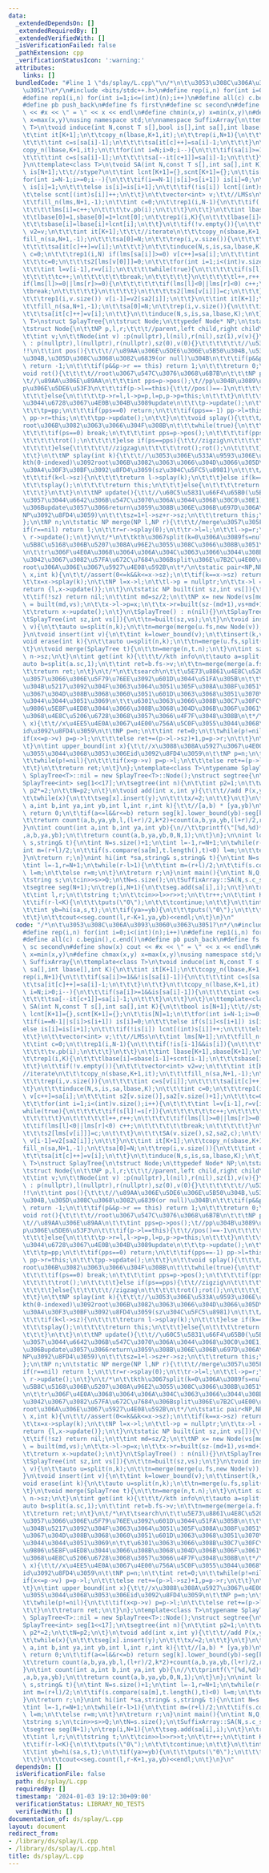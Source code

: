 ```yaml
---
data:
  _extendedDependsOn: []
  _extendedRequiredBy: []
  _extendedVerifiedWith: []
  _isVerificationFailed: false
  _pathExtension: cpp
  _verificationStatusIcon: ':warning:'
  attributes:
    links: []
  bundledCode: "#line 1 \"ds/splay/L.cpp\"\n/*\n\t\u3053\u308C\u306A\u3093\u3060\u3063\
    \u3051?\n*/\n#include <bits/stdc++.h>\n#define rep(i,n) for(int i=0;i<(int)(n);i++)\n\
    #define rep1(i,n) for(int i=1;i<=(int)(n);i++)\n#define all(c) c.begin(),c.end()\n\
    #define pb push_back\n#define fs first\n#define sc second\n#define show(x) cout\
    \ << #x << \" = \" << x << endl\n#define chmin(x,y) x=min(x,y)\n#define chmax(x,y)\
    \ x=max(x,y)\nusing namespace std;\n\nnamespace SuffixArray{\n\ttemplate<class\
    \ T>\n\tvoid induce(int N,const T s[],bool is[],int sa[],int lbase[],int K){\n\
    \t\tint it[K+1];\n\t\tcopy_n(lbase,K+1,it);\n\t\trep(i,N+1){\n\t\t\tif(sa[i]>=1&&!is[sa[i]-1]){\n\
    \t\t\t\tint c=s[sa[i]-1];\n\t\t\t\tsa[it[c]++]=sa[i]-1;\n\t\t\t}\n\t\t}\n\t\t\
    copy_n(lbase,K+1,it);\n\t\tfor(int i=N;i>0;i--){\n\t\t\tif(sa[i]>=1&&is[sa[i]-1]){\n\
    \t\t\t\tint c=s[sa[i]-1];\n\t\t\t\tsa[--it[c+1]]=sa[i]-1;\n\t\t\t}\n\t\t}\n\t\
    }\n\ttemplate<class T>\n\tvoid SA(int N,const T s[],int sa[],int K){\n\t\tbool\
    \ is[N+1];\t\t//stype?\n\t\tint lcnt[K+1]={},scnt[K+1]={};\n\t\tis[N]=1;\n\t\t\
    for(int i=N-1;i>=0;i--){\n\t\t\tif(i==N-1||s[i]>s[i+1]) is[i]=0;\n\t\t\telse if(s[i]<s[i+1])\
    \ is[i]=1;\n\t\t\telse is[i]=is[i+1];\n\t\t\tif(!is[i]) lcnt[(int)s[i]]++;\n\t\
    \t\telse scnt[(int)s[i]]++;\n\t\t}\n\t\tvector<int> v;\t\t//LMSs\n\t\tint lms[N+1];\n\
    \t\tfill_n(lms,N+1,-1);\n\t\tint c=0;\n\t\trep1(i,N-1){\n\t\t\tif(!is[i-1]&&is[i]){\n\
    \t\t\t\tlms[i]=c++;\n\t\t\t\tv.pb(i);\n\t\t\t}\n\t\t}\n\t\tint lbase[K+1],sbase[K+1];\n\
    \t\tlbase[0]=1,sbase[0]=1+lcnt[0];\n\t\trep1(i,K){\n\t\t\tlbase[i]=sbase[i-1]+scnt[i-1];\n\
    \t\t\tsbase[i]=lbase[i]+lcnt[i];\n\t\t}\n\t\tif(!v.empty()){\n\t\t\tvector<int>\
    \ v2=v;\n\t\t\tint it[K+1];\t\t\t//iterate\n\t\t\tcopy_n(sbase,K+1,it);\n\t\t\t\
    fill_n(sa,N+1,-1);\n\t\t\tsa[0]=N;\n\t\t\trep(i,v.size()){\n\t\t\t\tint c=s[v[i]];\n\
    \t\t\t\tsa[it[c]++]=v[i];\n\t\t\t}\n\t\t\tinduce(N,s,is,sa,lbase,K);\n\t\t\tint\
    \ c=0;\n\t\t\trep1(i,N) if(lms[sa[i]]>=0) v[c++]=sa[i];\n\t\t\tint s2[v.size()],sa2[v.size()+1];\n\
    \t\t\tc=0;\n\t\t\ts2[lms[v[0]]]=0;\n\t\t\tfor(int i=1;i<(int)v.size();i++){\n\t\
    \t\t\tint l=v[i-1],r=v[i];\n\t\t\t\twhile(true){\n\t\t\t\t\tif(s[l]!=s[r]){\n\t\
    \t\t\t\t\tc++;\n\t\t\t\t\t\tbreak;\n\t\t\t\t\t}\n\t\t\t\t\tl++,r++;\n\t\t\t\t\t\
    if(lms[l]>=0||lms[r]>=0){\n\t\t\t\t\t\tif(lms[l]<0||lms[r]<0) c++;\n\t\t\t\t\t\
    \tbreak;\n\t\t\t\t\t}\n\t\t\t\t}\n\t\t\t\ts2[lms[v[i]]]=c;\n\t\t\t}\n\t\t\tSA(v.size(),s2,sa2,c);\n\
    \t\t\trep1(i,v.size()) v[i-1]=v2[sa2[i]];\n\t\t}\n\t\tint it[K+1];\n\t\tcopy_n(sbase,K+1,it);\n\
    \t\tfill_n(sa,N+1,-1);\n\t\tsa[0]=N;\n\t\trep(i,v.size()){\n\t\t\tint c=s[v[i]];\n\
    \t\t\tsa[it[c]++]=v[i];\n\t\t}\n\t\tinduce(N,s,is,sa,lbase,K);\n\t}\n}\n\n\ntemplate<class\
    \ T>\nstruct SplayTree{\n\tstruct Node;\n\ttypedef Node* NP;\n\tstatic NP nil;\n\
    \tstruct Node{\n\t\tNP p,l,r;\t\t\t//parent,left child,right child\n\t\tint sz;\n\
    \t\tint v;\n\t\tNode(int v) :p(nullptr),l(nil),r(nil),sz(1),v(v){}\n\t\tNode()\
    \ : p(nullptr),l(nullptr),r(nullptr),sz(0),v(0){}\t\t\t\t\t\t//\u5358\u4F4D\u5143\
    !!\n\t\tint pos(){\t\t\t//\u89AA\u306E\u5DE6\u306E\u5B50\u304B,\u53F3\u306E\u5B50\
    \u304B,\u305D\u308C\u3068\u3082\u6839(or null)\u304B\n\t\t\tif(p&&p->l == this)\
    \ return -1;\n\t\t\tif(p&&p->r == this) return 1;\n\t\t\treturn 0;\n\t\t}\n\t\t\
    void rot(){\t\t\t\t//root\u3067\u547C\u3076\u3068\u6B7B\n\t\t\tNP pp=p->p;\t\t\
    \t//\u89AA\u306E\u89AA\n\t\t\tint pps=p->pos();\t//pp\u304B\u3089\u307F\u305F\
    p\u306E\u5DE6\u53F3\n\t\t\tif(p->l==this){\t\t//pos()==-1\n\t\t\t\tp->l=r,r->p=p,r=p,p->p=this;\n\
    \t\t\t}else{\n\t\t\t\tp->r=l,l->p=p,l=p,p->p=this;\n\t\t\t}\n\t\t\t//\u65B0\u3057\
    \u3044\u6728\u3067\u4E0B\u304B\u3089update\n\t\t\tp->update();\n\t\t\tupdate();\n\
    \t\t\tp=pp;\n\t\t\tif(pps==0) return;\n\t\t\tif(pps==-1) pp->l=this;\n\t\t\telse\
    \ pp->r=this;\n\t\t\tpp->update();\n\t\t}\n\t\tvoid splay(){\t\t\t//this\u3092\
    root\u306B\u3082\u3063\u3066\u304F\u308B\n\t\t\twhile(true){\n\t\t\t\tint ps=pos();\n\
    \t\t\t\tif(ps==0) break;\n\t\t\t\tint pps=p->pos();\n\t\t\t\tif(pps==0){\t\t//zig\n\
    \t\t\t\t\trot();\n\t\t\t\t}else if(ps==pps){\t\t//zigzig\n\t\t\t\t\tp->rot();rot();\n\
    \t\t\t\t}else{\t\t\t\t\t//zigzag\n\t\t\t\t\trot();rot();\n\t\t\t\t}\n\t\t\t}\n\
    \t\t}\n\t\tNP splay(int k){\t\t\t//\u3053\u306E\u533A\u9593\u306E\u5DE6\u304B\u3089\
    kth(0-indexed)\u3092root\u306B\u3082\u3063\u3066\u304D\u3066\u305D\u306E\u30DD\
    \u30A4\u30F3\u30BF\u3092\u8FD4\u3059(sz\u304C\u5FC5\u8981)\n\t\t\t//assert(0<=k&&k<sz);\n\
    \t\t\tif(k<l->sz){\n\t\t\t\treturn l->splay(k);\n\t\t\t}else if(k==l->sz){\n\t\
    \t\t\tsplay();\n\t\t\t\treturn this;\n\t\t\t}else{\n\t\t\t\treturn r->splay(k-(l->sz+1));\n\
    \t\t\t}\n\t\t}\n\t\tNP update(){\t\t//\u60C5\u5831\u66F4\u65B0(\u5B50\u304C\u6B63\
    \u3057\u3044\u6642\u306B\u547C\u3070\u306A\u3044\u3068\u30C0\u30E1) (\u6700\u5F8C\
    \u306Bupdate\u3057\u3066return\u3059\u308B\u306E\u306B\u697D\u306A\u306E\u3067\
    NP\u3092\u8FD4\u3059)\n\t\t\tsz=1+l->sz+r->sz;\n\t\t\treturn this;\n\t\t}\n\n\t\
    };\n\tNP n;\n\tstatic NP merge(NP l,NP r){\t\t\t//merge\u3057\u305F\u6839\n\t\t\
    if(r==nil) return l;\n\t\tr=r->splay(0);\n\t\tr->l=l;\n\t\tl->p=r;\n\t\treturn\
    \ r->update();\n\t}\n\t/*\n\t\tkth\u3067split(k=0\u306A\u3089fs=null)\n\t\tl\u306F\
    \u5B8C\u5168\u306B\u5207\u308A\u96E2\u3055\u308C\u3066\u308B\u3051\u308C\u3069\
    \n\t\tr\u306F\u4E0A\u3068\u3064\u306A\u304C\u3063\u3066\u3044\u308B?\n\t\t\u307E\
    \u3042\u3067\u3082\u57FA\u672C\u7684\u306Bsplit\u306E\u7B2C\u4E00\u5F15\u6570\u306F\
    root\u306A\u306E\u3067\u5927\u4E08\u592B\n\t*/\n\tstatic pair<NP,NP> split(NP\
    \ x,int k){\n\t\t//assert(0<=k&&k<=x->sz);\n\t\tif(k==x->sz) return {x,nil};\n\
    \t\tx=x->splay(k);\n\t\tNP l=x->l;\n\t\tl->p = nullptr;\n\t\tx->l = nil;\n\t\t\
    return {l,x->update()};\n\t}\n\tstatic NP built(int sz,int vs[]){\t\t\t\t//init\n\
    \t\tif(!sz) return nil;\n\t\tint md=sz/2;\n\t\tNP x= new Node(vs[md]);\n\t\tx->l\
    \ = built(md,vs);\n\t\tx->l->p=x;\n\t\tx->r=built(sz-(md+1),vs+md+1);\n\t\tx->r->p=x;\n\
    \t\treturn x->update();\n\t}\n\tSplayTree() : n(nil){}\n\tSplayTree(NP n) : n(n){}\n\
    \tSplayTree(int sz,int vs[]){\n\t\tn=built(sz,vs);\n\t}\n\tvoid insert(int k,int\
    \ v){\n\t\tauto u=split(n,k);\n\t\tn=merge(merge(u.fs,new Node(v)),u.sc);\n\t\
    }\n\tvoid insert(int v){\n\t\tint k=lower_bound(v);\n\t\tinsert(k,v);\n\t}\n\t\
    void erase(int k){\n\t\tauto u=split(n,k);\n\t\tn=merge(u.fs,split(u.sc,1).sc);\n\
    \t}\n\tvoid merge(SplayTree t){\n\t\tn=merge(n,t.n);\n\t}\n\tint sz(){\n\t\treturn\
    \ n->sz;\n\t}\n\tint get(int k){\t\t\t//kth info\n\t\tauto a=split(n,k);\n\t\t\
    auto b=split(a.sc,1);\n\t\tint ret=b.fs->v;\n\t\tn=merge(merge(a.fs,b.fs),b.sc);\n\
    \t\treturn ret;\n\t}\n\t/*\n\t\tsearch\n\t\t\u5E73\u8861\u4E8C\u5206\u6728\u3068\
    \u3057\u3066\u306E\u5F79\u76EE\u3092\u601D\u3044\u51FA\u305B\n\t\t\u306A\u3093\
    \u304B\u5217\u3092\u304F\u3063\u3064\u3051\u305F\u308A\u308F\u3051\u305F\u308A\
    \u3067\u304D\u308B\u3068\u3060\u3051\u601D\u3063\u3068\u3051\u3070\u57FA\u672C\
    \u3044\u3044\u3051\u3069\n\t\t\u6301\u3063\u3066\u308B\u30C7\u30FC\u30BF\u306B\
    \u9806\u5E8F\u4ED8\u3044\u3066\u308B\u3068\u304D\u306B\u306F\u3061\u3083\u3093\
    \u3068\u4E8C\u5206\u6728\u3068\u3057\u3066\u4F7F\u3048\u308B\n\t*/\n\tint lower_bound(int\
    \ x){\t\t//x\u4EE5\u4E0A\u3067\u4E00\u756A\u5C0F\u3055\u3044\u3068\u3053\u306E\
    id\u3092\u8FD4\u3059\n\t\tNP p=n;\n\t\tint ret=0;\n\t\twhile(p!=nil){\n\t\t\t\
    if(x<=p->v) p=p->l;\n\t\t\telse ret+=(p->l->sz)+1,p=p->r;\n\t\t}\n\t\treturn ret;\n\
    \t}\n\tint upper_bound(int x){\t\t//x\u3088\u308A\u5927\u3067\u4E00\u756A\u5C0F\
    \u3055\u3044\u3068\u3053\u306Eid\u3092\u8FD4\u3059\n\t\tNP p=n;\n\t\tint ret=0;\n\
    \t\twhile(p!=nil){\n\t\t\tif(x<p->v) p=p->l;\n\t\t\telse ret+=(p->l->sz)+1,p=p->r;\n\
    \t\t}\n\t\treturn ret;\n\t}\n};\ntemplate<class T>\ntypename SplayTree<T>::NP\
    \ SplayTree<T>::nil = new SplayTree<T>::Node();\nstruct segtree{\n\tint N;\n\t\
    SplayTree<int> seg[1<<17];\n\tsegtree(int n){\n\t\tint p2=1;\n\t\twhile(p2<n)\
    \ p2*=2;\n\t\tN=p2;\n\t}\n\tvoid add(int x,int y){\t\t\t//add P(x,y)\n\t\tx+=N;\n\
    \t\twhile(x){\n\t\t\tseg[x].insert(y);\n\t\t\tx/=2;\n\t\t}\n\t}\n\tint count(int\
    \ a,int b,int ya,int yb,int l,int r,int k){\t\t//[a,b) * [ya,yb)\n\t\tif(b<=l||r<=a)\
    \ return 0;\n\t\tif(a<=l&&r<=b) return seg[k].lower_bound(yb)-seg[k].lower_bound(ya);\n\
    \t\treturn count(a,b,ya,yb,l,(l+r)/2,k*2)+count(a,b,ya,yb,(l+r)/2,r,k*2+1);\n\t\
    }\n\tint count(int a,int b,int ya,int yb){\n//\t\tprintf(\"[%d,%d)*[%d,%d)\\n\"\
    ,a,b,ya,yb);\n\t\treturn count(a,b,ya,yb,0,N,1);\n\t}\n};\n\nint lo(int *sa,string&\
    \ s,string& t){\n\tint N=s.size()+1;\n\tint l=-1,r=N+1;\n\twhile(r-l>1){\n\t\t\
    int m=(r+l)/2;\n\t\tif(s.compare(sa[m],t.length(),t)<0) l=m;\n\t\telse r=m;\n\t\
    }\n\treturn r;\n}\nint hi(int *sa,string& s,string& t){\n\tint N=s.size()+1;\n\
    \tint l=-1,r=N+1;\n\twhile(r-l>1){\n\t\tint m=(r+l)/2;\n\t\tif(s.compare(sa[m],t.length(),t)<=0)\
    \ l=m;\n\t\telse r=m;\n\t}\n\treturn r;\n}\nint main(){\n\tint N,Q,sa[100001];\n\
    \tstring s;\n\tcin>>s>>Q;\n\tN=s.size();\n\tSuffixArray::SA(N,s.c_str(),sa,256);\n\
    \tsegtree seg(N+1);\n\trep(i,N+1){\n\t\tseg.add(sa[i],i);\n\t}\n\trep(tt,Q){\n\
    \t\tint l,r;\n\t\tstring t;\n\t\tcin>>l>>r>>t;\n\t\tr++;\n\t\tint K=t.size();\n\
    \t\tif(r-l<K){\n\t\t\tputs(\"0\");\n\t\t\tcontinue;\n\t\t}\n\t\tint ya=lo(sa,s,t);\n\
    \t\tint yb=hi(sa,s,t);\n\t\tif(ya>=yb){\n\t\t\tputs(\"0\");\n\t\t\tcontinue;\n\
    \t\t}\n\t\tcout<<seg.count(l,r-K+1,ya,yb)<<endl;\n\t}\n}\n"
  code: "/*\n\t\u3053\u308C\u306A\u3093\u3060\u3063\u3051?\n*/\n#include <bits/stdc++.h>\n\
    #define rep(i,n) for(int i=0;i<(int)(n);i++)\n#define rep1(i,n) for(int i=1;i<=(int)(n);i++)\n\
    #define all(c) c.begin(),c.end()\n#define pb push_back\n#define fs first\n#define\
    \ sc second\n#define show(x) cout << #x << \" = \" << x << endl\n#define chmin(x,y)\
    \ x=min(x,y)\n#define chmax(x,y) x=max(x,y)\nusing namespace std;\n\nnamespace\
    \ SuffixArray{\n\ttemplate<class T>\n\tvoid induce(int N,const T s[],bool is[],int\
    \ sa[],int lbase[],int K){\n\t\tint it[K+1];\n\t\tcopy_n(lbase,K+1,it);\n\t\t\
    rep(i,N+1){\n\t\t\tif(sa[i]>=1&&!is[sa[i]-1]){\n\t\t\t\tint c=s[sa[i]-1];\n\t\t\
    \t\tsa[it[c]++]=sa[i]-1;\n\t\t\t}\n\t\t}\n\t\tcopy_n(lbase,K+1,it);\n\t\tfor(int\
    \ i=N;i>0;i--){\n\t\t\tif(sa[i]>=1&&is[sa[i]-1]){\n\t\t\t\tint c=s[sa[i]-1];\n\
    \t\t\t\tsa[--it[c+1]]=sa[i]-1;\n\t\t\t}\n\t\t}\n\t}\n\ttemplate<class T>\n\tvoid\
    \ SA(int N,const T s[],int sa[],int K){\n\t\tbool is[N+1];\t\t//stype?\n\t\tint\
    \ lcnt[K+1]={},scnt[K+1]={};\n\t\tis[N]=1;\n\t\tfor(int i=N-1;i>=0;i--){\n\t\t\
    \tif(i==N-1||s[i]>s[i+1]) is[i]=0;\n\t\t\telse if(s[i]<s[i+1]) is[i]=1;\n\t\t\t\
    else is[i]=is[i+1];\n\t\t\tif(!is[i]) lcnt[(int)s[i]]++;\n\t\t\telse scnt[(int)s[i]]++;\n\
    \t\t}\n\t\tvector<int> v;\t\t//LMSs\n\t\tint lms[N+1];\n\t\tfill_n(lms,N+1,-1);\n\
    \t\tint c=0;\n\t\trep1(i,N-1){\n\t\t\tif(!is[i-1]&&is[i]){\n\t\t\t\tlms[i]=c++;\n\
    \t\t\t\tv.pb(i);\n\t\t\t}\n\t\t}\n\t\tint lbase[K+1],sbase[K+1];\n\t\tlbase[0]=1,sbase[0]=1+lcnt[0];\n\
    \t\trep1(i,K){\n\t\t\tlbase[i]=sbase[i-1]+scnt[i-1];\n\t\t\tsbase[i]=lbase[i]+lcnt[i];\n\
    \t\t}\n\t\tif(!v.empty()){\n\t\t\tvector<int> v2=v;\n\t\t\tint it[K+1];\t\t\t\
    //iterate\n\t\t\tcopy_n(sbase,K+1,it);\n\t\t\tfill_n(sa,N+1,-1);\n\t\t\tsa[0]=N;\n\
    \t\t\trep(i,v.size()){\n\t\t\t\tint c=s[v[i]];\n\t\t\t\tsa[it[c]++]=v[i];\n\t\t\
    \t}\n\t\t\tinduce(N,s,is,sa,lbase,K);\n\t\t\tint c=0;\n\t\t\trep1(i,N) if(lms[sa[i]]>=0)\
    \ v[c++]=sa[i];\n\t\t\tint s2[v.size()],sa2[v.size()+1];\n\t\t\tc=0;\n\t\t\ts2[lms[v[0]]]=0;\n\
    \t\t\tfor(int i=1;i<(int)v.size();i++){\n\t\t\t\tint l=v[i-1],r=v[i];\n\t\t\t\t\
    while(true){\n\t\t\t\t\tif(s[l]!=s[r]){\n\t\t\t\t\t\tc++;\n\t\t\t\t\t\tbreak;\n\
    \t\t\t\t\t}\n\t\t\t\t\tl++,r++;\n\t\t\t\t\tif(lms[l]>=0||lms[r]>=0){\n\t\t\t\t\
    \t\tif(lms[l]<0||lms[r]<0) c++;\n\t\t\t\t\t\tbreak;\n\t\t\t\t\t}\n\t\t\t\t}\n\t\
    \t\t\ts2[lms[v[i]]]=c;\n\t\t\t}\n\t\t\tSA(v.size(),s2,sa2,c);\n\t\t\trep1(i,v.size())\
    \ v[i-1]=v2[sa2[i]];\n\t\t}\n\t\tint it[K+1];\n\t\tcopy_n(sbase,K+1,it);\n\t\t\
    fill_n(sa,N+1,-1);\n\t\tsa[0]=N;\n\t\trep(i,v.size()){\n\t\t\tint c=s[v[i]];\n\
    \t\t\tsa[it[c]++]=v[i];\n\t\t}\n\t\tinduce(N,s,is,sa,lbase,K);\n\t}\n}\n\n\ntemplate<class\
    \ T>\nstruct SplayTree{\n\tstruct Node;\n\ttypedef Node* NP;\n\tstatic NP nil;\n\
    \tstruct Node{\n\t\tNP p,l,r;\t\t\t//parent,left child,right child\n\t\tint sz;\n\
    \t\tint v;\n\t\tNode(int v) :p(nullptr),l(nil),r(nil),sz(1),v(v){}\n\t\tNode()\
    \ : p(nullptr),l(nullptr),r(nullptr),sz(0),v(0){}\t\t\t\t\t\t//\u5358\u4F4D\u5143\
    !!\n\t\tint pos(){\t\t\t//\u89AA\u306E\u5DE6\u306E\u5B50\u304B,\u53F3\u306E\u5B50\
    \u304B,\u305D\u308C\u3068\u3082\u6839(or null)\u304B\n\t\t\tif(p&&p->l == this)\
    \ return -1;\n\t\t\tif(p&&p->r == this) return 1;\n\t\t\treturn 0;\n\t\t}\n\t\t\
    void rot(){\t\t\t\t//root\u3067\u547C\u3076\u3068\u6B7B\n\t\t\tNP pp=p->p;\t\t\
    \t//\u89AA\u306E\u89AA\n\t\t\tint pps=p->pos();\t//pp\u304B\u3089\u307F\u305F\
    p\u306E\u5DE6\u53F3\n\t\t\tif(p->l==this){\t\t//pos()==-1\n\t\t\t\tp->l=r,r->p=p,r=p,p->p=this;\n\
    \t\t\t}else{\n\t\t\t\tp->r=l,l->p=p,l=p,p->p=this;\n\t\t\t}\n\t\t\t//\u65B0\u3057\
    \u3044\u6728\u3067\u4E0B\u304B\u3089update\n\t\t\tp->update();\n\t\t\tupdate();\n\
    \t\t\tp=pp;\n\t\t\tif(pps==0) return;\n\t\t\tif(pps==-1) pp->l=this;\n\t\t\telse\
    \ pp->r=this;\n\t\t\tpp->update();\n\t\t}\n\t\tvoid splay(){\t\t\t//this\u3092\
    root\u306B\u3082\u3063\u3066\u304F\u308B\n\t\t\twhile(true){\n\t\t\t\tint ps=pos();\n\
    \t\t\t\tif(ps==0) break;\n\t\t\t\tint pps=p->pos();\n\t\t\t\tif(pps==0){\t\t//zig\n\
    \t\t\t\t\trot();\n\t\t\t\t}else if(ps==pps){\t\t//zigzig\n\t\t\t\t\tp->rot();rot();\n\
    \t\t\t\t}else{\t\t\t\t\t//zigzag\n\t\t\t\t\trot();rot();\n\t\t\t\t}\n\t\t\t}\n\
    \t\t}\n\t\tNP splay(int k){\t\t\t//\u3053\u306E\u533A\u9593\u306E\u5DE6\u304B\u3089\
    kth(0-indexed)\u3092root\u306B\u3082\u3063\u3066\u304D\u3066\u305D\u306E\u30DD\
    \u30A4\u30F3\u30BF\u3092\u8FD4\u3059(sz\u304C\u5FC5\u8981)\n\t\t\t//assert(0<=k&&k<sz);\n\
    \t\t\tif(k<l->sz){\n\t\t\t\treturn l->splay(k);\n\t\t\t}else if(k==l->sz){\n\t\
    \t\t\tsplay();\n\t\t\t\treturn this;\n\t\t\t}else{\n\t\t\t\treturn r->splay(k-(l->sz+1));\n\
    \t\t\t}\n\t\t}\n\t\tNP update(){\t\t//\u60C5\u5831\u66F4\u65B0(\u5B50\u304C\u6B63\
    \u3057\u3044\u6642\u306B\u547C\u3070\u306A\u3044\u3068\u30C0\u30E1) (\u6700\u5F8C\
    \u306Bupdate\u3057\u3066return\u3059\u308B\u306E\u306B\u697D\u306A\u306E\u3067\
    NP\u3092\u8FD4\u3059)\n\t\t\tsz=1+l->sz+r->sz;\n\t\t\treturn this;\n\t\t}\n\n\t\
    };\n\tNP n;\n\tstatic NP merge(NP l,NP r){\t\t\t//merge\u3057\u305F\u6839\n\t\t\
    if(r==nil) return l;\n\t\tr=r->splay(0);\n\t\tr->l=l;\n\t\tl->p=r;\n\t\treturn\
    \ r->update();\n\t}\n\t/*\n\t\tkth\u3067split(k=0\u306A\u3089fs=null)\n\t\tl\u306F\
    \u5B8C\u5168\u306B\u5207\u308A\u96E2\u3055\u308C\u3066\u308B\u3051\u308C\u3069\
    \n\t\tr\u306F\u4E0A\u3068\u3064\u306A\u304C\u3063\u3066\u3044\u308B?\n\t\t\u307E\
    \u3042\u3067\u3082\u57FA\u672C\u7684\u306Bsplit\u306E\u7B2C\u4E00\u5F15\u6570\u306F\
    root\u306A\u306E\u3067\u5927\u4E08\u592B\n\t*/\n\tstatic pair<NP,NP> split(NP\
    \ x,int k){\n\t\t//assert(0<=k&&k<=x->sz);\n\t\tif(k==x->sz) return {x,nil};\n\
    \t\tx=x->splay(k);\n\t\tNP l=x->l;\n\t\tl->p = nullptr;\n\t\tx->l = nil;\n\t\t\
    return {l,x->update()};\n\t}\n\tstatic NP built(int sz,int vs[]){\t\t\t\t//init\n\
    \t\tif(!sz) return nil;\n\t\tint md=sz/2;\n\t\tNP x= new Node(vs[md]);\n\t\tx->l\
    \ = built(md,vs);\n\t\tx->l->p=x;\n\t\tx->r=built(sz-(md+1),vs+md+1);\n\t\tx->r->p=x;\n\
    \t\treturn x->update();\n\t}\n\tSplayTree() : n(nil){}\n\tSplayTree(NP n) : n(n){}\n\
    \tSplayTree(int sz,int vs[]){\n\t\tn=built(sz,vs);\n\t}\n\tvoid insert(int k,int\
    \ v){\n\t\tauto u=split(n,k);\n\t\tn=merge(merge(u.fs,new Node(v)),u.sc);\n\t\
    }\n\tvoid insert(int v){\n\t\tint k=lower_bound(v);\n\t\tinsert(k,v);\n\t}\n\t\
    void erase(int k){\n\t\tauto u=split(n,k);\n\t\tn=merge(u.fs,split(u.sc,1).sc);\n\
    \t}\n\tvoid merge(SplayTree t){\n\t\tn=merge(n,t.n);\n\t}\n\tint sz(){\n\t\treturn\
    \ n->sz;\n\t}\n\tint get(int k){\t\t\t//kth info\n\t\tauto a=split(n,k);\n\t\t\
    auto b=split(a.sc,1);\n\t\tint ret=b.fs->v;\n\t\tn=merge(merge(a.fs,b.fs),b.sc);\n\
    \t\treturn ret;\n\t}\n\t/*\n\t\tsearch\n\t\t\u5E73\u8861\u4E8C\u5206\u6728\u3068\
    \u3057\u3066\u306E\u5F79\u76EE\u3092\u601D\u3044\u51FA\u305B\n\t\t\u306A\u3093\
    \u304B\u5217\u3092\u304F\u3063\u3064\u3051\u305F\u308A\u308F\u3051\u305F\u308A\
    \u3067\u304D\u308B\u3068\u3060\u3051\u601D\u3063\u3068\u3051\u3070\u57FA\u672C\
    \u3044\u3044\u3051\u3069\n\t\t\u6301\u3063\u3066\u308B\u30C7\u30FC\u30BF\u306B\
    \u9806\u5E8F\u4ED8\u3044\u3066\u308B\u3068\u304D\u306B\u306F\u3061\u3083\u3093\
    \u3068\u4E8C\u5206\u6728\u3068\u3057\u3066\u4F7F\u3048\u308B\n\t*/\n\tint lower_bound(int\
    \ x){\t\t//x\u4EE5\u4E0A\u3067\u4E00\u756A\u5C0F\u3055\u3044\u3068\u3053\u306E\
    id\u3092\u8FD4\u3059\n\t\tNP p=n;\n\t\tint ret=0;\n\t\twhile(p!=nil){\n\t\t\t\
    if(x<=p->v) p=p->l;\n\t\t\telse ret+=(p->l->sz)+1,p=p->r;\n\t\t}\n\t\treturn ret;\n\
    \t}\n\tint upper_bound(int x){\t\t//x\u3088\u308A\u5927\u3067\u4E00\u756A\u5C0F\
    \u3055\u3044\u3068\u3053\u306Eid\u3092\u8FD4\u3059\n\t\tNP p=n;\n\t\tint ret=0;\n\
    \t\twhile(p!=nil){\n\t\t\tif(x<p->v) p=p->l;\n\t\t\telse ret+=(p->l->sz)+1,p=p->r;\n\
    \t\t}\n\t\treturn ret;\n\t}\n};\ntemplate<class T>\ntypename SplayTree<T>::NP\
    \ SplayTree<T>::nil = new SplayTree<T>::Node();\nstruct segtree{\n\tint N;\n\t\
    SplayTree<int> seg[1<<17];\n\tsegtree(int n){\n\t\tint p2=1;\n\t\twhile(p2<n)\
    \ p2*=2;\n\t\tN=p2;\n\t}\n\tvoid add(int x,int y){\t\t\t//add P(x,y)\n\t\tx+=N;\n\
    \t\twhile(x){\n\t\t\tseg[x].insert(y);\n\t\t\tx/=2;\n\t\t}\n\t}\n\tint count(int\
    \ a,int b,int ya,int yb,int l,int r,int k){\t\t//[a,b) * [ya,yb)\n\t\tif(b<=l||r<=a)\
    \ return 0;\n\t\tif(a<=l&&r<=b) return seg[k].lower_bound(yb)-seg[k].lower_bound(ya);\n\
    \t\treturn count(a,b,ya,yb,l,(l+r)/2,k*2)+count(a,b,ya,yb,(l+r)/2,r,k*2+1);\n\t\
    }\n\tint count(int a,int b,int ya,int yb){\n//\t\tprintf(\"[%d,%d)*[%d,%d)\\n\"\
    ,a,b,ya,yb);\n\t\treturn count(a,b,ya,yb,0,N,1);\n\t}\n};\n\nint lo(int *sa,string&\
    \ s,string& t){\n\tint N=s.size()+1;\n\tint l=-1,r=N+1;\n\twhile(r-l>1){\n\t\t\
    int m=(r+l)/2;\n\t\tif(s.compare(sa[m],t.length(),t)<0) l=m;\n\t\telse r=m;\n\t\
    }\n\treturn r;\n}\nint hi(int *sa,string& s,string& t){\n\tint N=s.size()+1;\n\
    \tint l=-1,r=N+1;\n\twhile(r-l>1){\n\t\tint m=(r+l)/2;\n\t\tif(s.compare(sa[m],t.length(),t)<=0)\
    \ l=m;\n\t\telse r=m;\n\t}\n\treturn r;\n}\nint main(){\n\tint N,Q,sa[100001];\n\
    \tstring s;\n\tcin>>s>>Q;\n\tN=s.size();\n\tSuffixArray::SA(N,s.c_str(),sa,256);\n\
    \tsegtree seg(N+1);\n\trep(i,N+1){\n\t\tseg.add(sa[i],i);\n\t}\n\trep(tt,Q){\n\
    \t\tint l,r;\n\t\tstring t;\n\t\tcin>>l>>r>>t;\n\t\tr++;\n\t\tint K=t.size();\n\
    \t\tif(r-l<K){\n\t\t\tputs(\"0\");\n\t\t\tcontinue;\n\t\t}\n\t\tint ya=lo(sa,s,t);\n\
    \t\tint yb=hi(sa,s,t);\n\t\tif(ya>=yb){\n\t\t\tputs(\"0\");\n\t\t\tcontinue;\n\
    \t\t}\n\t\tcout<<seg.count(l,r-K+1,ya,yb)<<endl;\n\t}\n}\n"
  dependsOn: []
  isVerificationFile: false
  path: ds/splay/L.cpp
  requiredBy: []
  timestamp: '2024-01-03 19:12:30+09:00'
  verificationStatus: LIBRARY_NO_TESTS
  verifiedWith: []
documentation_of: ds/splay/L.cpp
layout: document
redirect_from:
- /library/ds/splay/L.cpp
- /library/ds/splay/L.cpp.html
title: ds/splay/L.cpp
---
```


